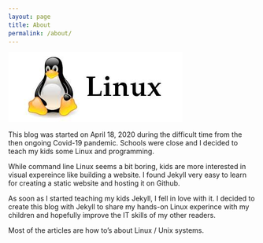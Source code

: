 ```yaml
---
layout: page
title: About
permalink: /about/
---
```


![Linux](/images/linux.jpeg)

This blog was started on April 18, 2020 during the difficult time from the then ongoing Covid-19 pandemic. Schools were close and I decided to teach my kids some Linux and programming. 

While command line Linux seems a bit boring, kids are more interested in visual expereince like building a website. I found Jekyll very easy to learn for creating a static website and hosting it on Github. 

As soon as I started teaching my kids Jekyll, I fell in love with it. I decided to create this blog with Jekyll to share my hands-on Linux experince with my children and hopefully improve the IT skills of my other readers.  

Most of the articles are how to’s about Linux / Unix systems.
